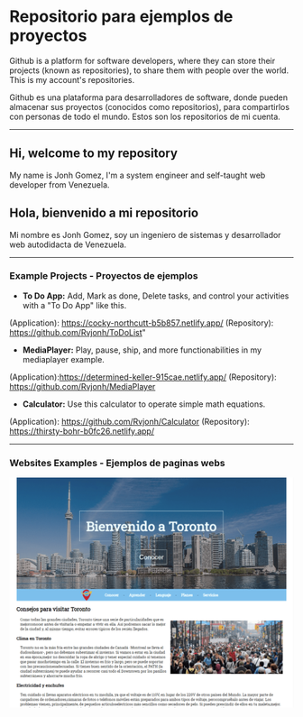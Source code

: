 # Repositorio para ejemplos de proyectos

Github is a platform for software developers, where they can store their projects (known as repositories), to share them with people over the world. This is my account's repositories.

Github es una plataforma para desarrolladores de software, donde pueden almacenar sus proyectos (conocidos como repositorios), para compartirlos con personas de todo el mundo. Estos son los repositorios de mi cuenta.


---
## Hi, welcome to my repository
My name is Jonh Gomez, I'm a system engineer and self-taught web developer from Venezuela.

## Hola, bienvenido a mi repositorio
Mi nombre es Jonh Gomez, soy un ingeniero de sistemas y desarrollador web autodidacta de Venezuela.

---
### Example Projects - Proyectos de ejemplos

* **To Do App:** Add, Mark as done, Delete tasks, and control your activities with a "To Do App" like this.

(Application): https://cocky-northcutt-b5b857.netlify.app/
(Repository): https://github.com/Rvjonh/ToDoList"

* **MediaPlayer:** Play, pause, ship, and more functionabilities in my mediaplayer example.

(Application):https://determined-keller-915cae.netlify.app/
(Repository): https://github.com/Rvjonh/MediaPlayer

* **Calculator:** Use this calculator to operate simple math equations.

(Application): https://github.com/Rvjonh/Calculator
(Repository): https://thirsty-bohr-b0fc26.netlify.app/


---
### Websites Examples - Ejemplos de paginas webs

<div class="container">
    <a class="img-container" target="_blank" title="Website-1" src="https://ecstatic-banach-d58de6.netlify.app/"><img src="Assets\website-images\website-1-min.png" alt="website-1" /></a>
</div>